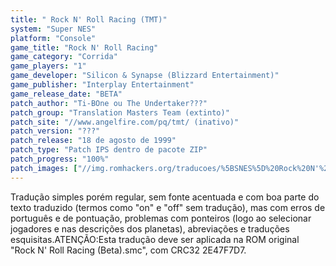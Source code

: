 ```yaml
---
title: " Rock N' Roll Racing (TMT)"
system: "Super NES"
platform: "Console"
game_title: "Rock N' Roll Racing"
game_category: "Corrida"
game_players: "1"
game_developer: "Silicon & Synapse (Blizzard Entertainment)"
game_publisher: "Interplay Entertainment"
game_release_date: "BETA"
patch_author: "Ti-BOne ou The Undertaker???"
patch_group: "Translation Masters Team (extinto)"
patch_site: "//www.angelfire.com/pq/tmt/ (inativo)"
patch_version: "???"
patch_release: "18 de agosto de 1999"
patch_type: "Patch IPS dentro de pacote ZIP"
patch_progress: "100%"
patch_images: ["//img.romhackers.org/traducoes/%5BSNES%5D%20Rock%20N'%20Roll%20Racing%20-%201.png","//img.romhackers.org/traducoes/%5BSNES%5D%20Rock%20N'%20Roll%20Racing%20-%20TMT%20-%202.png","//img.romhackers.org/traducoes/%5BSNES%5D%20Rock%20N'%20Roll%20Racing%20-%20TMT%20-%203.png"]
---
```

Tradução simples porém regular, sem fonte acentuada e com boa parte do texto traduzido (termos como "on" e "off" sem tradução), mas com erros de português e de pontuação, problemas com ponteiros (logo ao selecionar jogadores e nas descrições dos planetas), abreviações e traduções esquisitas.ATENÇÃO:Esta tradução deve ser aplicada na ROM original "Rock N' Roll Racing (Beta).smc", com CRC32 2E47F7D7.